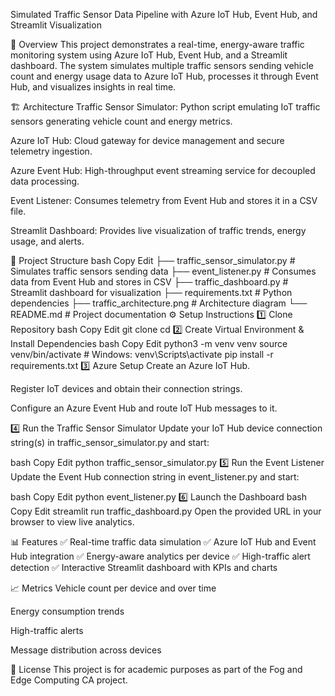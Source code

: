 Simulated Traffic Sensor Data Pipeline with Azure IoT Hub, Event Hub, and Streamlit Visualization

📌 Overview
This project demonstrates a real-time, energy-aware traffic monitoring system using Azure IoT Hub, Event Hub, and a Streamlit dashboard.
The system simulates multiple traffic sensors sending vehicle count and energy usage data to Azure IoT Hub, processes it through Event Hub, and visualizes insights in real time.

🏗️ Architecture
Traffic Sensor Simulator: Python script emulating IoT traffic sensors generating vehicle count and energy metrics.

Azure IoT Hub: Cloud gateway for device management and secure telemetry ingestion.

Azure Event Hub: High-throughput event streaming service for decoupled data processing.

Event Listener: Consumes telemetry from Event Hub and stores it in a CSV file.

Streamlit Dashboard: Provides live visualization of traffic trends, energy usage, and alerts.


📂 Project Structure
bash
Copy
Edit
├── traffic_sensor_simulator.py   # Simulates traffic sensors sending data
├── event_listener.py             # Consumes data from Event Hub and stores in CSV
├── traffic_dashboard.py          # Streamlit dashboard for visualization
├── requirements.txt              # Python dependencies
├── traffic_architecture.png      # Architecture diagram
└── README.md                     # Project documentation
⚙️ Setup Instructions
1️⃣ Clone Repository
bash
Copy
Edit
git clone <repo-url>
cd <repo-folder>
2️⃣ Create Virtual Environment & Install Dependencies
bash
Copy
Edit
python3 -m venv venv
source venv/bin/activate   # Windows: venv\Scripts\activate
pip install -r requirements.txt
3️⃣ Azure Setup
Create an Azure IoT Hub.

Register IoT devices and obtain their connection strings.

Configure an Azure Event Hub and route IoT Hub messages to it.

4️⃣ Run the Traffic Sensor Simulator
Update your IoT Hub device connection string(s) in traffic_sensor_simulator.py and start:

bash
Copy
Edit
python traffic_sensor_simulator.py
5️⃣ Run the Event Listener
Update the Event Hub connection string in event_listener.py and start:

bash
Copy
Edit
python event_listener.py
6️⃣ Launch the Dashboard
bash
Copy
Edit
streamlit run traffic_dashboard.py
Open the provided URL in your browser to view live analytics.

📊 Features
✅ Real-time traffic data simulation
✅ Azure IoT Hub and Event Hub integration
✅ Energy-aware analytics per device
✅ High-traffic alert detection
✅ Interactive Streamlit dashboard with KPIs and charts

📈 Metrics
Vehicle count per device and over time

Energy consumption trends

High-traffic alerts

Message distribution across devices

📜 License
This project is for academic purposes as part of the Fog and Edge Computing CA project.